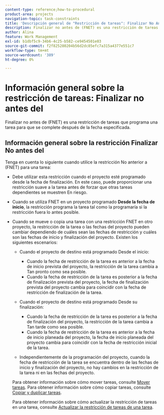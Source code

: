 ```yaml
---
content-type: reference;how-to-procedural
product-area: projects
navigation-topic: task-constraints
title: 'Descripción general de "Restricción de tareas": Finalizar No Antes De'
description: Finalizar no antes de (FNET) es una restricción de tareas que programa una tarea para que se complete después de la fecha especificada.
author: Alina
feature: Work Management
exl-id: b1dbf5c9-34b6-4c25-b582-ce9454501e03
source-git-commit: f2f825280204b56d2dc85efc7a315a4377e551c7
workflow-type: tm+mt
source-wordcount: '389'
ht-degree: 0%

---
```


# Información general sobre la restricción de tareas: Finalizar no antes del

Finalizar no antes de (FNET) es una restricción de tareas que programa una tarea para que se complete después de la fecha especificada.

## Información general sobre la restricción Finalizar No antes del

Tenga en cuenta lo siguiente cuando utilice la restricción No anterior a (FNET) para una tarea:

* Debe utilizar esta restricción cuando el proyecto esté programado desde la fecha de finalización. En este caso, puede proporcionar una restricción suave a la tarea antes de forzar que otras tareas dependientes se muestren En riesgo.
* Cuando se utiliza FNET en un proyecto programado **Desde la fecha de inicio**, la restricción programa la tarea tal como la programaría si la restricción fuera lo antes posible.
* Cuando se mueve o copia una tarea con una restricción FNET en otro proyecto, la restricción de la tarea o las fechas del proyecto pueden cambiar dependiendo de cuáles sean las fechas de restricción y cuáles son las fechas de inicio y finalización del proyecto. Existen los siguientes escenarios:

   * Cuando el proyecto de destino está programado Desde el inicio:

      * Cuando la fecha de restricción de la tarea es anterior a la fecha de inicio prevista del proyecto, la restricción de la tarea cambia a Tan pronto como sea posible.
      * Cuando la fecha de restricción de la tarea es posterior a la fecha de finalización prevista del proyecto, la fecha de finalización prevista del proyecto cambia para coincidir con la fecha de restricción de finalización de la tarea.
   * Cuando el proyecto de destino está programado Desde su finalización:

      * Cuando la fecha de restricción de la tarea es posterior a la fecha de finalización del proyecto, la restricción de la tarea cambia a Tan tarde como sea posible.
      * Cuando la fecha de restricción de la tarea es anterior a la fecha de inicio planeada del proyecto, la fecha de inicio planeada del proyecto cambia para coincidir con la fecha de restricción inicial de la tarea.
   * Independientemente de la programación del proyecto, cuando la fecha de restricción de la tarea se encuentra dentro de las fechas de inicio y finalización del proyecto, no hay cambios en la restricción de la tarea ni en las fechas del proyecto.

   Para obtener información sobre cómo mover tareas, consulte [Mover tareas](../../../manage-work/tasks/manage-tasks/move-tasks.md). Para obtener información sobre cómo copiar tareas, consulte [Copiar y duplicar tareas](../../../manage-work/tasks/manage-tasks/copy-and-duplicate-tasks.md).

   Para obtener información sobre cómo actualizar la restricción de tareas en una tarea, consulte [Actualizar la restricción de tareas de una tarea](../../../manage-work/tasks/task-constraints/update-task-constraint-of-task.md).

<!--
<div data-mc-conditions="QuicksilverOrClassic.Draft mode">
<h2>Use the Finish No Earlier Than constraint</h2>
<p>(NOTE: replaced with new article linked above)&nbsp;</p>
<p>To update the Task Constraint to Finish No Earlier Than:</p>
<ol>
<li value="1">Go to a task whose Task Constraint you want to update.</li>
<li value="2"> <p data-mc-conditions="QuicksilverOrClassic.Quicksilver">Click the <strong>More</strong> icon <img src="assets/qs-more-icon-on-an-object.png"> next to the task name, then click <strong>Edit</strong>.</p> </li>
<li value="3"> <p>In the <strong>Overview</strong> section, expand the <strong>Task Constraint</strong> drop-down menu.</p> </li>
<li value="4"> <p>Select <strong>Finish No Earlier Than</strong>.</p> <p> <img src="assets/fnet-350x267.png" alt="FNET.png" style="width: 350;height: 267;"> </p> </li>
<li value="5"> <p>Specify a <strong>Planned Completion Date</strong>.</p> <p>The task must complete no earlier than this date. </p> </li>
<li value="6">Click <strong>Save Changes.</strong> </li>
</ol>
</div>
-->
